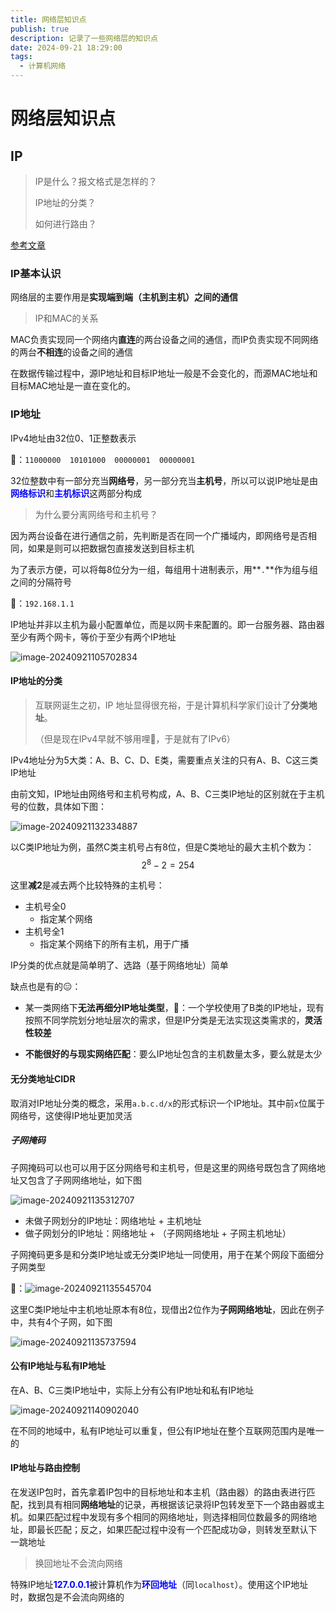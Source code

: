 ```yaml
---
title: 网络层知识点
publish: true
description: 记录了一些网络层的知识点
date: 2024-09-21 18:29:00
tags:
  - 计算机网络
---
```




# 网络层知识点

## IP

> IP是什么？报文格式是怎样的？
>
> IP地址的分类？
>
> 如何进行路由？

[参考文章](https://xiaolincoding.com/network/4_ip/ip_base.html)

### IP基本认识

网络层的主要作用是**实现端到端（主机到主机）之间的通信**

> IP和MAC的关系

MAC负责实现同一个网络内**直连**的两台设备之间的通信，而IP负责实现不同网络的两台**不相连**的设备之间的通信

在数据传输过程中，源IP地址和目标IP地址一般是不会变化的，而源MAC地址和目标MAC地址是一直在变化的。

### IP地址

IPv4地址由32位0、1正整数表示

🌰：`11000000  10101000  00000001  00000001`

32位整数中有一部分充当**网络号**，另一部分充当**主机号**，所以可以说IP地址是由<font color='blue'>**网络标识**</font>和<font color='blue'>**主机标识**</font>这两部分构成

> 为什么要分离网络号和主机号？

因为两台设备在进行通信之前，先判断是否在同一个广播域内，即网络号是否相同，如果是则可以把数据包直接发送到目标主机

为了表示方便，可以将每8位分为一组，每组用十进制表示，用**`.`**作为组与组之间的分隔符号

🌰：`192.168.1.1`

IP地址并非以主机为最小配置单位，而是以网卡来配置的。即一台服务器、路由器至少有两个网卡，等价于至少有两个IP地址

![image-20240921105702834](https://raw.githubusercontent.com/lyydsheep/pic/main/202409211057876.png)

#### IP地址的分类

> 互联网诞生之初，IP 地址显得很充裕，于是计算机科学家们设计了**分类地址**。
>
> （但是现在IPv4早就不够用哩🤪，于是就有了IPv6）

IPv4地址分为5大类：A、B、C、D、E类，需要重点关注的只有A、B、C这三类IP地址

由前文知，IP地址由网络号和主机号构成，A、B、C三类IP地址的区别就在于主机号的位数，具体如下图：

![image-20240921132334887](https://raw.githubusercontent.com/lyydsheep/pic/main/202409211323959.png)

以C类IP地址为例，虽然C类主机号占有8位，但是C类地址的最大主机个数为：$$ 2^8 - 2 = 254 $$

这里**减2**是减去两个比较特殊的主机号：

- 主机号全0
  - 指定某个网络
- 主机号全1
  - 指定某个网络下的所有主机，用于广播

IP分类的优点就是简单明了、选路（基于网络地址）简单

缺点也是有的😑：

- 某一类网络下**无法再细分IP地址类型**，🌰：一个学校使用了B类的IP地址，现有按照不同学院划分地址层次的需求，但是IP分类是无法实现这类需求的，**灵活性较差**

- **不能很好的与现实网络匹配**：要么IP地址包含的主机数量太多，要么就是太少

#### 无分类地址CIDR

取消对IP地址分类的概念，采用`a.b.c.d/x`的形式标识一个IP地址。其中前`x`位属于网络号，这使得IP地址更加灵活

##### 子网掩码

子网掩码可以也可以用于区分网络号和主机号，但是这里的网络号既包含了网络地址又包含了子网网络地址，如下图

![image-20240921135312707](https://raw.githubusercontent.com/lyydsheep/pic/main/202409211353765.png)

- 未做子网划分的IP地址：网络地址 + 主机地址
- 做子网划分的IP地址：网络地址 + （子网网络地址 + 子网主机地址）

子网掩码更多是和分类IP地址或无分类IP地址一同使用，用于在某个网段下面细分子网类型

🌰：![image-20240921135545704](https://raw.githubusercontent.com/lyydsheep/pic/main/202409211355750.png)

这里C类IP地址中主机地址原本有8位，现借出2位作为**子网网络地址**，因此在例子中，共有4个子网，如下图

![image-20240921135737594](https://raw.githubusercontent.com/lyydsheep/pic/main/202409211357645.png)

#### 公有IP地址与私有IP地址

在A、B、C三类IP地址中，实际上分有公有IP地址和私有IP地址

![image-20240921140902040](https://raw.githubusercontent.com/lyydsheep/pic/main/202409211409097.png)

在不同的地域中，私有IP地址可以重复，但公有IP地址在整个互联网范围内是唯一的

#### IP地址与路由控制

在发送IP包时，首先拿着IP包中的目标地址和本主机（路由器）的路由表进行匹配，找到具有相同**网络地址**的记录，再根据该记录将IP包转发至下一个路由器或主机。如果匹配过程中发现有多个相同的网络地址，则选择相同位数最多的网络地址，即最长匹配；反之，如果匹配过程中没有一个匹配成功😪，则转发至默认下一跳地址

> 换回地址不会流向网络

特殊IP地址<font color='blue'>**127.0.0.1**</font>被计算机作为<font color='blue'>**环回地址**</font>（同`localhost`）。使用这个IP地址时，数据包是不会流向网络的
